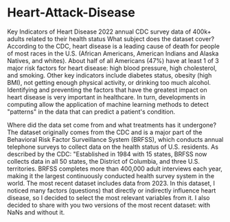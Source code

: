 # Heart-Attack-Disease
Key Indicators of Heart Disease
2022 annual CDC survey data of 400k+ adults related to their health status
What subject does the dataset cover?
According to the CDC, heart disease is a leading cause of death for people of most races in the U.S. (African Americans, American Indians and Alaska Natives, and whites). About half of all Americans (47%) have at least 1 of 3 major risk factors for heart disease: high blood pressure, high cholesterol, and smoking. Other key indicators include diabetes status, obesity (high BMI), not getting enough physical activity, or drinking too much alcohol. Identifying and preventing the factors that have the greatest impact on heart disease is very important in healthcare. In turn, developments in computing allow the application of machine learning methods to detect "patterns" in the data that can predict a patient's condition.

Where did the data set come from and what treatments has it undergone?
The dataset originally comes from the CDC and is a major part of the Behavioral Risk Factor Surveillance System (BRFSS), which conducts annual telephone surveys to collect data on the health status of U.S. residents. As described by the CDC: "Established in 1984 with 15 states, BRFSS now collects data in all 50 states, the District of Columbia, and three U.S. territories. BRFSS completes more than 400,000 adult interviews each year, making it the largest continuously conducted health survey system in the world. The most recent dataset includes data from 2023. In this dataset, I noticed many factors (questions) that directly or indirectly influence heart disease, so I decided to select the most relevant variables from it. I also decided to share with you two versions of the most recent dataset: with NaNs and without it.
